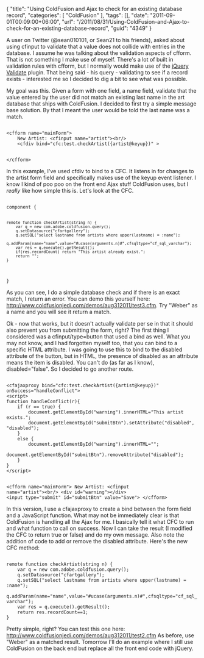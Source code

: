 {
	"title": "Using ColdFusion and Ajax to check for an existing database record",
	"categories": [
		"ColdFusion"
	],
	"tags": [],
	"date": "2011-09-01T00:09:00+06:00",
	"url": "/2011/08/31/Using-ColdFusion-and-Ajax-to-check-for-an-existing-database-record",
	"guid": "4349"
}

A user on Twitter (@sean010101, or Sean21 to his friends), asked about using cfinput to validate that a value does not collide with entries in the database. I assume he was talking about the validation aspects of cfform. That is not something I make use of myself. There's a lot of built in validation rules with cfform, but I normally would make use of the <a href="http://bassistance.de/jquery-plugins/jquery-plugin-validation/">jQuery Validate</a> plugin. That being said - his query - validating to see if a record exists - interested me so I decided to dig a bit to see what was possible.
<!--more-->
<p>

My goal was this. Given a form with one field, a name field, validate that the value entered by the user did not match an existing last name in the art database that ships with ColdFusion. I decided to first try a simple message base solution. By that I meant the user would be told the last name was a match.

<p>

<code>
&lt;cfform name="mainForm"&gt;
	New Artist: &lt;cfinput name="artist"&gt;&lt;br/&gt;
	&lt;cfdiv bind="cfc:test.checkArtist({artist@keyup})" &gt;

&lt;/cfform&gt;
</code>

<p>

In this example, I've used cfdiv to bind to a CFC. It listens in for changes to the artist form field and specifically makes use of the keyup event listener. I know I kind of poo poo on the front end Ajax stuff ColdFusion uses, but I <i>really</i> like how simple this is. Let's look at the CFC.

<p>

<code>
component {

	remote function checkArtist(string n) {
		var q = new com.adobe.coldfusion.query();
		q.setDatasource("cfartgallery");
		q.setSQL("select lastname from artists where upper(lastname) = :name");
		q.addParam(name="name",value="#ucase(arguments.n)#",cfsqltype="cf_sql_varchar");
		var res = q.execute().getResult();
		if(res.recordCount) return "This artist already exist.";
		return "";
	}

}
</code>

<p>

As you can see, I do a simple database check and if there is an exact match, I return an error. You can demo this yourself here: <a href="http://www.raymondcamden.com/demos/aug312011/test3.cfm">http://www.coldfusionjedi.com/demos/aug312011/test3.cfm</a>. Try "Weber" as a name and you will see it return a match.

<p>

Ok - now that works, but it doesn't actually validate per se in that it should also prevent you from submitting the form, right? The first thing I considered was a cfinput/type=button that used a bind as well. What you may not know, and I had forgotten myself too, that you can bind to a specific HTML attribute. I was going to use this to bind to the disabled attribute of the button, but in HTML, the presence of disabled as an attribute means the item is disabled. You can't do (as far as I know), disabled="false". So I decided to go another route.

<p>

<code>
&lt;cfajaxproxy bind="cfc:test.checkArtist({artist@keyup})" onSuccess="handleConflict"&gt;
&lt;script&gt;
function handleConflict(r){
	if (r == true) {
		document.getElementById("warning").innerHTML="This artist exists.";
		document.getElementById("submitBtn").setAttribute("disabled", "disabled");
	}
	else {
		document.getElementById("warning").innerHTML="";
		document.getElementById("submitBtn").removeAttribute("disabled");	
	}
}
&lt;/script&gt;

&lt;cfform name="mainForm"&gt;
	New Artist: &lt;cfinput name="artist"&gt;&lt;br/&gt;
	&lt;div id="warning"&gt;&lt;/div&gt;
	&lt;input type="submit" id="submitBtn" value="Save"&gt;
&lt;/cfform&gt;
</code>

<p>

In this version, I use a cfajaxproxy to create a bind between the form field and a JavaScript function. What may not be immediately clear is that ColdFusion is handling all the Ajax for me. I basically tell it what CFC to run and what function to call on success. Now I can take the result (I modified the CFC to return true or false) and do my own message. Also note the addition of code to add or remove the disabled attribute. Here's the new CFC method:

<p>

<code>
remote function checkArtist(string n) {
	var q = new com.adobe.coldfusion.query();
	q.setDatasource("cfartgallery");
	q.setSQL("select lastname from artists where upper(lastname) = :name");
	q.addParam(name="name",value="#ucase(arguments.n)#",cfsqltype="cf_sql_varchar");
	var res = q.execute().getResult();
	return res.recordCount==1;
}
</code>

<p>

Pretty simple, right? You can test this one here: <a href="http://www.coldfusionjedi.com/demos/aug312011/test2.cfm">http://www.coldfusionjedi.com/demos/aug312011/test2.cfm</a> As before, use "Weber" as a matched result. Tomorrow I'll do an example where I still use ColdFusion on the back end but replace all the front end code with jQuery.